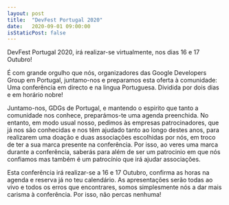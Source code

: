 ```yaml
---
layout: post
title:  "DevFest Portugal 2020"
date:   2020-09-01 09:00:00
isStaticPost: false
---
```

DevFest Portugal 2020, irá realizar-se virtualmente, nos dias 16 e 17 Outubro!

É com grande orgulho que nós, organizadores das Google Developers Group em Portugal, juntamo-nos e preparamos esta oferta à comunidade: Uma conferência em directo e na lingua Portuguesa. Dividida por dois dias e em horário nobre!

Juntamo-nos, GDGs de Portugal, e mantendo o espirito que tanto a comunidade nos conhece, preparámos-te uma agenda preenchida. No entanto, em modo usual nosso, pedimos às empresas patrocinadores, que já nos são conhecidas e nos têm ajudado tanto ao longo destes anos, para realizarem uma doação e duas associações escolhidas por nós, em troco de ter a sua marca presente na conferência. Por isso, ao veres uma marca durante a conferência, saberás para além de ser um patrocinio em que nós confiamos mas também é um patrocínio que irá ajudar associações.

Esta conferência irá realizar-se a 16 e 17 Outubro, confirma as horas na agenda e reserva já no teu calendário. As apresentações serão todas ao vivo e todos os erros que encontrares, somos simplesmente nós a dar mais carisma à conferência. Por isso, não percas nenhuma!
